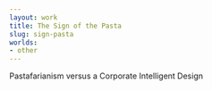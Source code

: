```yaml
---
layout: work
title: The Sign of the Pasta
slug: sign-pasta
worlds:
- other
---
```

Pastafarianism versus a Corporate Intelligent Design
